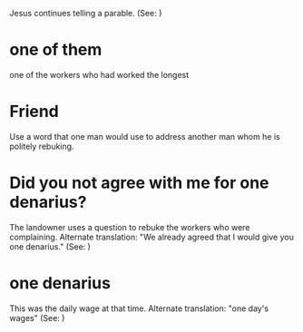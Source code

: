 Jesus continues telling a parable. (See: )

# one of them
one of the workers who had worked the longest

# Friend
Use a word that one man would use to address another man whom he is politely rebuking.

# Did you not agree with me for one denarius?
The landowner uses a question to rebuke the workers who were complaining. Alternate translation: "We already agreed that I would give you one denarius." (See: )

# one denarius
This was the daily wage at that time. Alternate translation: "one day's wages" (See: )